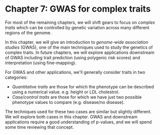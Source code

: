 # Chapter 7: GWAS for complex traits

For most of the remaining chapters, we will shift gears to focus on *complex traits* which can be controlled by genetic variation across many different regions of the genome.

In this chapter, we will give an introduction to *genome-wide association studies* (GWAS), one of the main techniques used to study the genetics of complex traits. In future chapters, we will explore applications downstream of GWAS including trait prediction (using polygenic risk scores) and interpretation (using fine-mapping).

For GWAS and other applications, we'll generally consider traits in two categories:

* *Quantitative traits* are those for which the phenotype can be described using a numerical value. e.g. height or LDL cholestrol.
* *Case/control traits* are those for which we have just two possible phenotype values to compare (e.g. disease/no disease).

The techniques used for these two cases are similar but slightly different. We will explore both cases in this chapter. GWAS and downstream applications require a good understanding of p-values, and we will spend some time reviewing that concept.

```{tableofcontents}
```